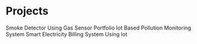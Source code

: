 # Projects
Smoke Detector Using Gas Sensor
Portfolio
Iot Based Pollution Monitoring System
Smart Electricity Billing System Using Iot

